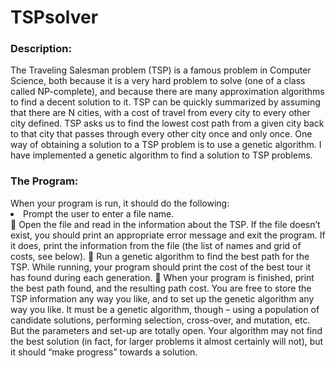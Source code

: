 # TSPsolver

<h3>Description:</h3>
The Traveling Salesman problem (TSP) is a famous problem in Computer Science, both because it is a very hard problem to solve (one of a class called NP-complete), and because there are many approximation algorithms to find a decent solution to it. TSP can be quickly summarized by assuming that there are N cities, with a cost of travel from every city to every other city defined. TSP asks us to find the lowest cost path from a given city back to that city that passes through every other city once and only once.
One way of obtaining a solution to a TSP problem is to use a genetic algorithm. I have implemented a genetic algorithm to find a solution to TSP problems.


<h3>The Program:</h3>
When your program is run, it should do the following:
<li> Prompt the user to enter a file name. </li>
 Open the file and read in the information about the TSP. If the file doesn’t exist, you should
print an appropriate error message and exit the program. If it does, print the information from
the file (the list of names and grid of costs, see below).
 Run a genetic algorithm to find the best path for the TSP. While running, your program
should print the cost of the best tour it has found during each generation.
 When your program is finished, print the best path found, and the resulting path cost.
You are free to store the TSP information any way you like, and to set up the genetic algorithm any way you like. It must be a genetic algorithm, though – using a population of candidate solutions, performing selection, cross-over, and mutation, etc. But the parameters and set-up are totally open. Your algorithm may not find the best solution (in fact, for larger problems it almost certainly will not), but it should “make progress” towards a solution.
